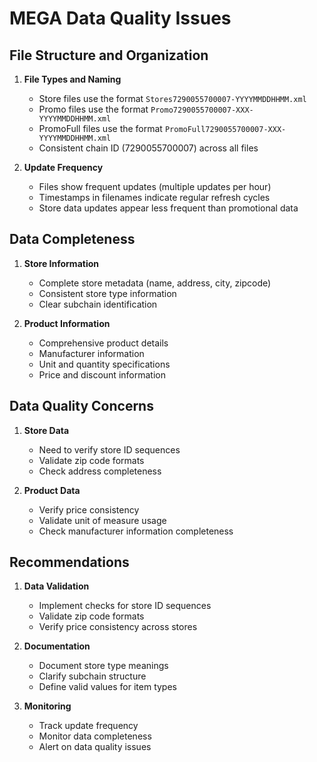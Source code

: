 # MEGA Data Quality Issues

## File Structure and Organization
1. **File Types and Naming**
   - Store files use the format `Stores7290055700007-YYYYMMDDHHMM.xml`
   - Promo files use the format `Promo7290055700007-XXX-YYYYMMDDHHMM.xml`
   - PromoFull files use the format `PromoFull7290055700007-XXX-YYYYMMDDHHMM.xml`
   - Consistent chain ID (7290055700007) across all files

2. **Update Frequency**
   - Files show frequent updates (multiple updates per hour)
   - Timestamps in filenames indicate regular refresh cycles
   - Store data updates appear less frequent than promotional data

## Data Completeness
1. **Store Information**
   - Complete store metadata (name, address, city, zipcode)
   - Consistent store type information
   - Clear subchain identification

2. **Product Information**
   - Comprehensive product details
   - Manufacturer information
   - Unit and quantity specifications
   - Price and discount information

## Data Quality Concerns
1. **Store Data**
   - Need to verify store ID sequences
   - Validate zip code formats
   - Check address completeness

2. **Product Data**
   - Verify price consistency
   - Validate unit of measure usage
   - Check manufacturer information completeness

## Recommendations
1. **Data Validation**
   - Implement checks for store ID sequences
   - Validate zip code formats
   - Verify price consistency across stores

2. **Documentation**
   - Document store type meanings
   - Clarify subchain structure
   - Define valid values for item types

3. **Monitoring**
   - Track update frequency
   - Monitor data completeness
   - Alert on data quality issues 
